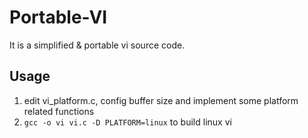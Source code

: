 Portable-VI
===========
It is a simplified & portable vi source code.

Usage
-----
1. edit vi_platform.c, config buffer size and implement some platform related functions
2. `gcc -o vi vi.c -D PLATFORM=linux` to build linux vi 

